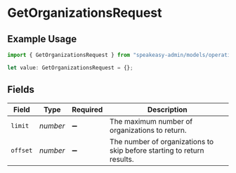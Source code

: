 # GetOrganizationsRequest

## Example Usage

```typescript
import { GetOrganizationsRequest } from "speakeasy-admin/models/operations";

let value: GetOrganizationsRequest = {};
```

## Fields

| Field                                                                  | Type                                                                   | Required                                                               | Description                                                            |
| ---------------------------------------------------------------------- | ---------------------------------------------------------------------- | ---------------------------------------------------------------------- | ---------------------------------------------------------------------- |
| `limit`                                                                | *number*                                                               | :heavy_minus_sign:                                                     | The maximum number of organizations to return.                         |
| `offset`                                                               | *number*                                                               | :heavy_minus_sign:                                                     | The number of organizations to skip before starting to return results. |
